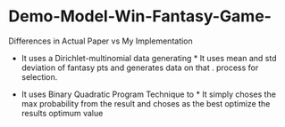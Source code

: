# Demo-Model-Win-Fantasy-Game-

Differences in   Actual Paper                             vs                          My Implementation

* It uses a Dirichlet-multinomial data generating         * It uses mean and std deviation of fantasy pts and generates data on that . 
process for selection.

* It uses Binary Quadratic Program Technique to           * It simply choses the max probability from the result and choses as the best
optimize the results                                         optimum value
